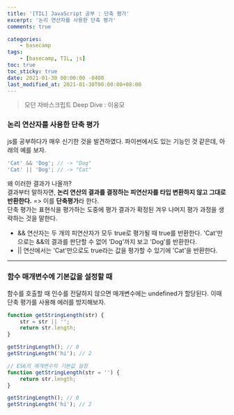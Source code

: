 ```yaml
---
title: '[TIL] JavaScript 공부 : 단축 평가'
excerpt: '논리 연산자를 사용한 단축 평가'
comments: true

categories:
    - basecamp
tags:
    - [basecamp, TIL, js]
toc: true
toc_sticky: true
date: 2021-01-30 00:00:00 -0400
last_modified_at: 2021-01-30T00:00:00+08:00
---
```


> 모던 자바스크립트 Deep Dive : 이웅모

### 논리 연산자를 사용한 단축 평가

js를 공부하다가 매우 신기한 것을 발견하였다. 파이썬에서도 있는 기능인 것 같은데, 아래의 예를 보자.

```js
'Cat' && 'Dog'; // -> "Dog"
'Cat' || 'Dog'; // -> "Cat"
```

왜 이러한 결과가 나올까?<br>
결과부터 말하자면, **논리 연산의 결과를 결정하는 피연산자를 타입 변환하지 않고 그대로 반환한다.** => 이를 **단축평가**라 한다.<br>
단축 평가는 표현식을 평가하는 도중에 평가 결과가 확정된 겨우 나머지 평가 과정을 생략하는 것을 말한다.

-   && 연산자는 두 개의 피연산자가 모두 true로 평가될 때 true를 반환한다. 'Cat'만으로는 &&의 결과를 판단할 수 없어 'Dog'까지 보고 'Dog'를 반환한다.
-   || 연산에서는 'Cat'만으로도 true라는 값을 평가할 수 있기에 'Cat'을 반환한다.

<hr>

### 함수 매개변수에 기본값을 설정할 때

함수를 호출할 때 인수를 전달하지 않으면 매개변수에는 undefined가 할당된다. 이때 단축 평가를 사용해 에러를 방지해보자.

```js
function getStringLength(str) {
    str = str || '';
    return str.length;
}

getStringLength(); // 0
getStringLength('hi'); // 2

// ES6의 매개변수의 기본값 설정
function getStringLength(str = '') {
    return str.length;
}

getStringLength(); // 0
getStringLength('hi'); // 2
```
